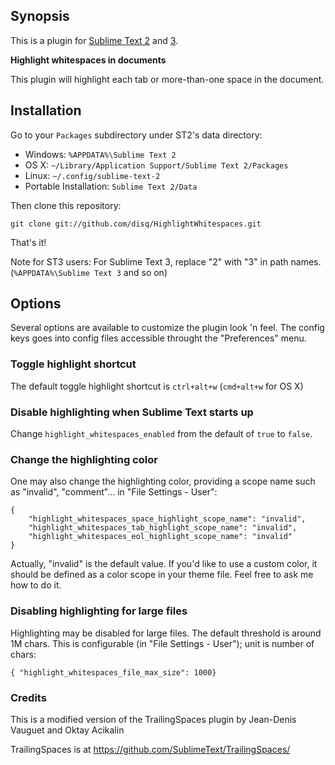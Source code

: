 ## Synopsis

This is a plugin for [Sublime Text 2](http://www.sublimetext.com/2) and [3](http://www.sublimetext.com/3).

**Highlight whitespaces in documents**

This plugin will highlight each tab or more-than-one space in the document.

## Installation

Go to your `Packages` subdirectory under ST2's data directory:

* Windows: `%APPDATA%\Sublime Text 2`
* OS X: `~/Library/Application Support/Sublime Text 2/Packages`
* Linux: `~/.config/sublime-text-2`
* Portable Installation: `Sublime Text 2/Data`

Then clone this repository:

```git clone git://github.com/disq/HighlightWhitespaces.git```

That's it!

Note for ST3 users: For Sublime Text 3, replace "2" with "3" in path names. (`%APPDATA%\Sublime Text 3` and so on)

## Options

Several options are available to customize the plugin look 'n feel. The
config keys goes into config files accessible throught the "Preferences"
menu.

### Toggle highlight shortcut

The default toggle highlight shortcut is ```ctrl+alt+w``` (```cmd+alt+w``` for OS X)

### Disable highlighting when Sublime Text starts up

Change `highlight_whitespaces_enabled` from the default of `true` to `false`.

### Change the highlighting color

One may also change the highlighting color, providing a scope name such
as "invalid", "comment"... in "File Settings - User":

```
{
	"highlight_whitespaces_space_highlight_scope_name": "invalid",
	"highlight_whitespaces_tab_highlight_scope_name": "invalid",
	"highlight_whitespaces_eol_highlight_scope_name": "invalid"
}
```

Actually, "invalid" is the default value. If you'd like to use a custom color,
it should be defined as a color scope in your theme file. Feel free to ask me
how to do it.

### Disabling highlighting for large files

Highlighting may be disabled for large files. The default threshold is around
1M chars. This is configurable (in "File Settings - User"); unit is number of chars:

```
{ "highlight_whitespaces_file_max_size": 1000}
```

### Credits

This is a modified version of the TrailingSpaces plugin by Jean-Denis Vauguet and Oktay Acikalin

TrailingSpaces is at https://github.com/SublimeText/TrailingSpaces/

